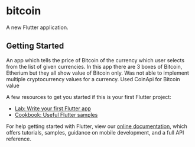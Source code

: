 # bitcoin

A new Flutter application.

## Getting Started

An app which tells the price of Bitcoin of the currency which user selects from the list of given currencies. In this app there are 3 boxes of Bitcoin, Etherium but they all show value of Bitcoin only. Was not able to implement multiple cryptocurrency values for a currency.
Used CoinApi for Bitcoin value

A few resources to get you started if this is your first Flutter project:

- [Lab: Write your first Flutter app](https://flutter.dev/docs/get-started/codelab)
- [Cookbook: Useful Flutter samples](https://flutter.dev/docs/cookbook)

For help getting started with Flutter, view our
[online documentation](https://flutter.dev/docs), which offers tutorials,
samples, guidance on mobile development, and a full API reference.
